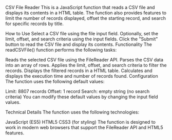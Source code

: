 CSV File Reader
This is a JavaScript function that reads a CSV file and displays its contents in a HTML table. The function also provides features to limit the number of records displayed, offset the starting record, and search for specific records by title.

How to Use
Select a CSV file using the file input field.
Optionally, set the limit, offset, and search criteria using the input fields.
Click the "Submit" button to read the CSV file and display its contents.
Functionality
The readCSVFile() function performs the following tasks:

Reads the selected CSV file using the FileReader API.
Parses the CSV data into an array of rows.
Applies the limit, offset, and search criteria to filter the records.
Displays the filtered records in a HTML table.
Calculates and displays the execution time and number of records found.
Configuration
The function uses the following default values:

Limit: 8807 records
Offset: 1 record
Search: empty string (no search criteria)
You can modify these default values by changing the input field values.

Technical Details
The function uses the following technologies:

JavaScript (ES5)
HTML5
CSS3 (for styling)
The function is designed to work in modern web browsers that support the FileReader API and HTML5 features.
